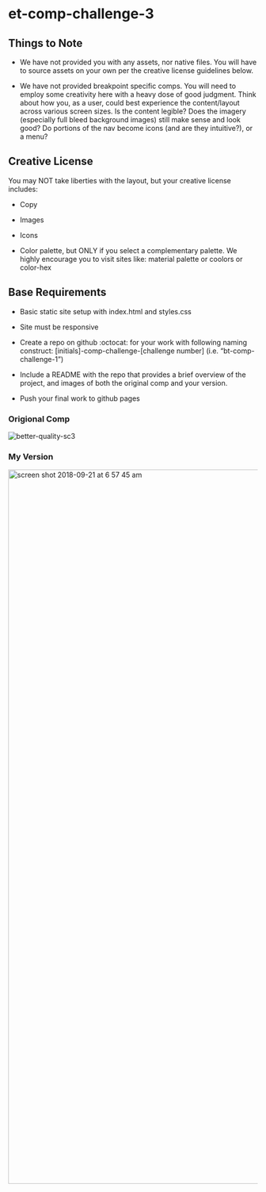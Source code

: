 # et-comp-challenge-3

## Things to Note

* We have not provided you with any assets, nor native files. You will have to source assets on your own per the creative license guidelines below.

* We have not provided breakpoint specific comps. You will need to employ some creativity here with a heavy dose of good judgment. Think about how you, as a user, could best experience the content/layout across various screen sizes. Is the content legible? Does the imagery (especially full bleed background images) still make sense and look good? Do portions of the nav become icons (and are they intuitive?), or a menu?

## Creative License
 
 You may NOT take liberties with the layout, but your creative license includes:

* Copy 

* Images

* Icons

* Color palette, but ONLY if you select a complementary palette. We highly encourage you to visit sites like: material palette or coolors or color-hex

## Base Requirements

* Basic static site setup with index.html and styles.css

* Site must be responsive

* Create a repo on github :octocat: for your work with following naming construct: [initials]-comp-challenge-[challenge number] (i.e. “bt-comp-challenge-1”)

* Include a README with the repo that provides a brief overview of the project, and images of both the original comp and your version.

* Push your final work to github pages

### Origional Comp

![better-quality-sc3](https://user-images.githubusercontent.com/41202313/45881996-0aca1900-bd6a-11e8-8c91-d031c665e1ab.png)

### My Version

<img width="1440" alt="screen shot 2018-09-21 at 6 57 45 am" src="https://user-images.githubusercontent.com/41202313/45882565-c2abf600-bd6b-11e8-9c93-df55e62bc239.png">
